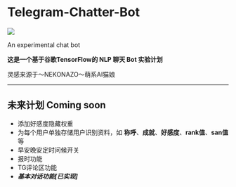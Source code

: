 # Telegram-Chatter-Bot

![](https://camo.githubusercontent.com/7268038c8227e3b63fdde52b301564da2c2e3252/68747470733a2f2f7777772e6e78702e636f6d2f6173736574732f696d616765732f656e2f62616e6e6572732f4d414348494e452d4c4541524e494e47422e6a70673f7261773d74727565)

An experimental chat bot

**这是一个基于谷歌TensorFlow的 NLP 聊天 Bot 实验计划**

灵感来源于～NEKONAZO～萌系AI猫娘

***

## 未来计划 Coming soon
* 添加好感度隐藏权重
* 为每个用户单独存储用户识别资料，如 **称呼**、**成就**、**好感度**、**rank值**、**san值**等
* 早安晚安定时问候开关
* 报时功能
* TG评论区功能
* ***基本对话功能[已实现]***
